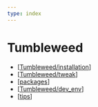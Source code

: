 ```yaml
---
type: index
---
```


# Tumbleweed

- [[Tumbleweed/installation]]
- [[Tumbleweed/tweak]]
- [[packages]]
- [[Tumbleweed/dev_env]]
- [[tips]]

[//begin]: # "Autogenerated link references for markdown compatibility"
[Tumbleweed/installation]: installation.md "Install openSUSE Tumbleweed (20230128) on ThinkPad P1 Gen2"
[Tumbleweed/tweak]: tweak.md "Tweak openSUSE Tumbleweed on ThinkPad P1 Gen2"
[packages]: packages.md "Package Management"
[Tumbleweed/dev_env]: dev_env.md "Development Environment"
[tips]: tips.md "openSUSE Usage Tips"
[//end]: # "Autogenerated link references"
